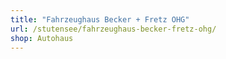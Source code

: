 ```yaml
---
title: "Fahrzeughaus Becker + Fretz OHG"
url: /stutensee/fahrzeughaus-becker-fretz-ohg/
shop: Autohaus
---
```

